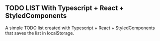 ## TODO LIST With Typescript + React + StyledComponents 

A simple TODO list created with Typescript + React + StyledComponents that saves the list in localStorage.

